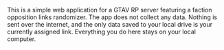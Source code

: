 This is a simple web application for a GTAV RP server featuring a faction opposition links randomizer. The app does not collect any data. Nothing is sent over the internet, and the only data saved to your local drive is your currently assigned link. Everything you do here stays on your local computer.
